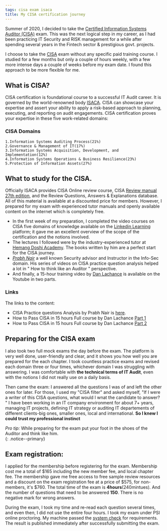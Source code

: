 ```yaml
---
tags: cisa exam isaca 
title: My CISA certification journey
---
```


Summer of 2020, I decided to take the [Certified Information Systems Auditor (CISA)](https://www.isaca.org/credentialing/cisa) exam. This was the next logical step in my career, as I had been practicing IT Security and RISK management for a while after spending several years in the Fintech sector & prestigious govt. projects. 

I choose to take the [CISA](https://www.isaca.org/credentialing/cisa) exam without any specific paid training course. I studied for a few months but only a couple of hours weekly, with a few more intense days a couple of weeks before my exam date. I found this approach to be more flexible for me. 

## What is CISA?
CISA certification is foundational course to a successful IT Audit career. 
It is governed by the world-renowned body [ISACA](https://www.isaca.org/). 
CISA can showcase your expertise and assert your ability to apply a risk-based approach to planning, executing, and reporting on audit engagements. CISA certification proves your expertise in these five work-related domains:

### CISA Domains 

```
1.Information Systems Auditing Process(21%)
2.Governance & Management of IT(17%)
3.Information Systems Acquisition, Development, and Implementation(12%)
4.Information Systems Operations & Business Resilience(23%)
5.Protection of Information Assets(27%)

```

## What to study for the CISA.
Officially ISACA provides CISA Online review course, CISA [Review manual 27th edition](https://store.isaca.org/s/store#/store/browse/detail/a2S4w000004KoCbEAK), and the Review Questions, Answers & Explanations database. All of this material is available at a discounted price for members. However, I prepared for my exam with experienced tutor manuals and openly available content on the internet which is completely free. 
* In the first week of my preparation, I completed the video courses on CISA five domains of knowledge available on the [Linkedin Learning](https://www.linkedin.com/learning/cisa-cert-prep-the-basics) platform; it gave me an excellent overview of the scope of the certification and the notions involved. 
* The lectures I followed were by the industry-experienced tutor at [Hemang Doshi Academy](https://hemangdoshiacademy.in/). The books written by him are a perfect start for the CISA journey. 
* _[Prabh Nair](https://prabhnair.in/)_ a well known Security advisor and Instructor in the Info-Sec domain. His series of videos on CISA practice question analysis helped a lot in " How to think like an Auditor " perspective.  
* And finally, a 15-hour training video by [Dan Lachance](https://www.udemy.com/user/dan-lachance/) is available on the Youtube in two parts. 

### Links
The links to the content:
  * CISA Practice questions Analysis by Prabh Nair is [here](https://www.youtube.com/watch?v=ISNVzVYF7ms).
  * How to Pass CISA in 15 hours Full course by Dan Lachance [Part 1](https://www.youtube.com/watch?v=XEv4evnRV_4)
  * How to Pass CISA in 15 hours Full course by Dan Lachance [Part 2](https://www.youtube.com/watch?v=-kd4bSqD190)

## Preparing for the CISA exam
I also took two full mock exams the day before the exam. The platform is very well done, user-friendly and clear, and it shows you how well you are prepared for the each chapter. 
I took countless practice exams and revised each domain three or four times, whichever domain I was struggling with answering. 
I was comfortable with **the technical terms of IT Audit**, even with the notions I did not really use on a daily basis. 

Then came the exam: I answered all the questions I was of and left the other ones for later. For those, I used my "CISA filter" and asked myself, "If I were a writer of this CISA questions, what would I wnat the candidate to answer? "
I have been working in an IT company environment for about 7+ years, managing IT projects, defining IT strategy or auditing IT departements of different clients-big ones, smaller ones, local and international. **So I knew I could trust my professional instinct**

_Pro tip:_ While preparing for the exam put your foot in the shoes of the Auditor and think like him.  
{: .notice--primary}

## Exam registration:

I applied for the membership before registering for the exam. Membership cost me a total of $165 including the new member fee, and local chapter fee.  The membership gave me free access to free sample review resources and a discount on the exam registration fee at a price of $575, for non-members, it's $760. The total time of the exam is **4hours**(240mintues).
And the number of questions that need to be answered **150**. There is no negative mark for wrong answers. 

During the exam, I took my time and re-read each question several times, and even then, I did not use the entire four hours.
I took my exam under PSI online proctoring. My machine passed the [system check](https://syscheck.bridge.psiexams.com/) for requirements. The result is published immediately after successfully submitting the exam.   


